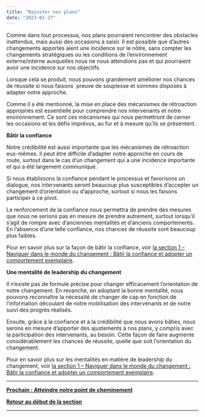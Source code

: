 ```yaml
---
title: "Rajuster nos plans"
date: "2023-01-27"
---
```


Comme dans tout processus, nos plans pourraient rencontrer des obstacles inattendus, mais aussi des occasions à saisir. Il est possible que d’autres changements apportés aient une incidence sur le nôtre, sans compter les changements stratégiques ou les conditions de l’environnement externe/interne auxquelles nous ne nous attendions pas et qui pourraient avoir une incidence sur nos objectifs.

Lorsque cela se produit, nous pouvons grandement améliorer nos chances de réussite si nous faisons  preuve de souplesse et sommes disposés à adapter notre approche.

Comme il a été mentionné, la mise en place des mécanismes de rétroaction appropriés est essentielle pour comprendre nos intervenants et notre environnement. Ce sont ces mécanismes qui nous permettront de cerner les occasions et les défis imprévus, au fur et à mesure qu’ils se présentent.

**Bâtir la confiance**

Notre crédibilité est aussi importante que les mécanismes de rétroaction eux-mêmes. Il peut être difficile d’adapter notre approche en cours de route, surtout dans le cas d’un changement qui a une incidence importante et qui a été largement communiqué.

Si nous établissons la confiance pendant le processus et favorisons un dialogue, nos intervenants seront beaucoup plus susceptibles d’accepter un changement d’orientation ou d’approche, surtout si nous les faisons participer à ce pivot.

Le renforcement de la confiance nous permettra de prendre des mesures que nous ne serions pas en mesure de prendre autrement, surtout lorsqu’il s’agit de rompre avec d’anciennes mentalités et d’anciens comportements. En l’absence d’une telle confiance, nos chances de réussite sont beaucoup plus faibles.

Pour en savoir plus sur la façon de bâtir la confiance, voir [la section 1 – Naviguer dans le monde du changement : Bâtir la confiance et adopter un comportement exemplaire](/framework-for-leading-change/batir-la-confiance-et-adopter-un-comportement-exemplaire/)**.**

**Une mentalité de leadership du changement**

Il n’existe pas de formule précise pour changer efficacement l’orientation de notre changement. En revanche, en adoptant la bonne mentalité, nous pouvons reconnaître la nécessité de changer de cap en fonction de l’information découlant de notre mobilisation des intervenants et de notre suivi des progrès réalisés.

Ensuite, grâce à la confiance et à la crédibilité que nous avons bâties, nous serons en mesure d’apporter des ajustements à nos plans, y compris avec la participation des intervenants, au besoin. Cette façon de faire augmente considérablement les chances de réussite, quelle que soit l’orientation du changement.

Pour en savoir plus sur les mentalités en matière de leadership du changement, voir [la section 1 – Naviguer dans le monde du changement : Bâtir la confiance et adopter un comportement exemplaire](/framework-for-leading-change/batir-la-confiance-et-adopter-un-comportement-exemplaire/)**.**

* * *

[****Prochain : Atteindre notre point de cheminement****](/framework-for-leading-change/atteindre-notre-point-de-cheminement/)

[**Retour au début de la section**](/framework-for-leading-change/mise-en-oeuvre-du-changement/)

* * *
